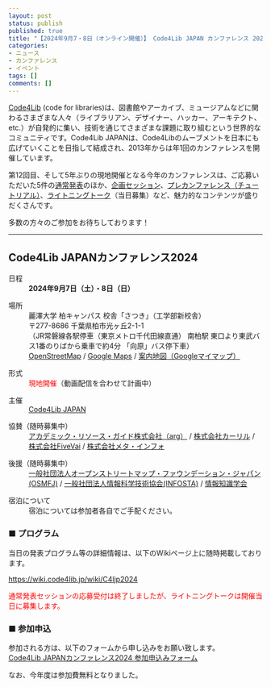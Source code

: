 ```yaml
---
layout: post
status: publish
published: true
title: "【2024年9月7・8日（オンライン開催）】 Code4Lib JAPAN カンファレンス 2024 参加者募集"
categories:
- ニュース
- カンファレンス
- イベント
tags: []
comments: []
---
```

[Code4Lib](https://code4lib.org/) (code for libraries)は、図書館やアーカイブ、ミュージアムなどに関わるさまざまな人々（ライブラリアン、デザイナー、ハッカー、アーキテクト、etc.）が自発的に集い、技術を通じてさまざまな課題に取り組むという世界的なコミュニティです。Code4Lib JAPANは、Code4Libのムーブメントを日本にも広げていくことを目指して結成され、2013年からは年1回のカンファレンスを開催しています。

第12回目、そして5年ぶりの現地開催となる今年のカンファレンスは、ご応募いただいた5件の[通常発表](https://wiki.code4lib.jp/wiki/C4ljp2024/presentation#%E9%80%9A%E5%B8%B8%E7%99%BA%E8%A1%A8%E3%82%BB%E3%83%83%E3%82%B7%E3%83%A7%E3%83%B3)のほか、[企画セッション](https://wiki.code4lib.jp/wiki/C4ljp2024/presentation#%E4%BC%81%E7%94%BB%E3%82%BB%E3%83%83%E3%82%B7%E3%83%A7%E3%83%B3)、[プレカンファレンス（チュートリアル）](https://wiki.code4lib.jp/wiki/C4ljp2024/preconference)、[ライトニングトーク](https://wiki.code4lib.jp/wiki/C4ljp2024/presentation#%E3%83%A9%E3%82%A4%E3%83%88%E3%83%8B%E3%83%B3%E3%82%B0%E3%83%88%E3%83%BC%E3%82%AF)（当日募集）など、魅力的なコンテンツが盛りだくさんです。

多数の方々のご参加をお待ちしております！

***

## Code4Lib JAPANカンファレンス2024

<dl><dt>日程</dt>
<dd><b>2024年9月7日（土）・8日（日）</b></dd></dl>
<dl><dt>場所</dt>
<dd>麗澤大学 柏キャンパス 校舎「さつき」（工学部新校舎）</dd>
<dd>〒277-8686 千葉県柏市光ヶ丘2-1-1</dd>
<dd>（JR常磐線各駅停車（東京メトロ千代田線直通） 南柏駅 東口より東武バス1番のりばから乗車で約4分 「向原」バス停下車）</dd>
<dd><a rel="nofollow" class="external text" href="https://www.openstreetmap.org/directions?engine=fossgis_osrm_car&amp;route=35.8444%2C139.9543%3B35.8340%2C139.9560#map=16/35.8394/139.9552">OpenStreetMap</a> / <a rel="nofollow" class="external text" href="https://www.google.co.jp/maps/place/%E3%80%92277-0065+%E5%8D%83%E8%91%89%E7%9C%8C%E6%9F%8F%E5%B8%82%E5%85%89%E3%82%B1%E4%B8%98%EF%BC%92%E4%B8%81%E7%9B%AE%EF%BC%91%E2%88%92%EF%BC%91/@35.8338234,139.9540598,16.78z/data=!4m6!3m5!1s0x6018834aeaa0e269:0x34864c1baedc5c23!8m2!3d35.8341673!4d139.9558512!16s%2Fg%2F11d_41446v?hl=ja&amp;entry=ttu">Google Maps</a> / <a rel="nofollow" class="external text" href="https://www.google.com/maps/d/edit?mid=1OEEQV0wK8wOG4DLlddTdFGa0qXvkbaA&amp;usp=sharing">案内地図（Googleマイマップ）</a></dd></dl>
<dl><dt>形式</dt>
<dd><font color="red">現地開催</font>（動画配信を合わせて計画中）</dd></dl>
<dl><dt>主催</dt>
<dd><a rel="nofollow" class="external text" href="https://www.code4lib.jp/">Code4Lib JAPAN</a></dd></dl>
<dl><dt>協賛（随時募集中）</dt>
<dd><a rel="nofollow" class="external text" href="https://arg-corp.jp/">アカデミック・リソース・ガイド株式会社（arg）</a> / <a rel="nofollow" class="external text" href="https://calil.jp/">株式会社カーリル</a> / <a rel="nofollow" class="external text" href="https://five-vai.com/">株式会社FiveVai</a> / <a rel="nofollow" class="external text" href="https://www.meta-info.co.jp/">株式会社メタ・インフォ</a></dd></dl>
<dl><dt>後援（随時募集中）</dt>
<dd><a rel="nofollow" class="external text" href="https://www.osmf.jp/">一般社団法人オープンストリートマップ・ファウンデーション・ジャパン(OSMFJ)</a> / <a rel="nofollow" class="external text" href="https://www.infosta.or.jp/">一般社団法人情報科学技術協会(INFOSTA)</a> / <a rel="nofollow" class="external text" href="http://www.jsik.jp/">情報知識学会</a></dd></dl>
<dl><dt>宿泊について</dt>
<dd>宿泊については参加者各自でご手配ください。</dd></dl>

### ■ プログラム

当日の発表プログラム等の詳細情報は、以下のWikiページ上に随時掲載しております。

<a href="https://wiki.code4lib.jp/wiki/C4ljp2024">https://wiki.code4lib.jp/wiki/C4ljp2024</a>

<span style="color: red">通常発表セッションの応募受付は終了しましたが、ライトニングトークは開催当日に募集します。</span>

### ■ 参加申込

参加される方は、以下のフォームから申し込みをお願い致します。<br>
<a href="/2024/08/conference-participation-form/" style="border-radius: 5px;">Code4Lib JAPANカンファレンス2024 参加申込みフォーム</a>

なお、今年度は参加費無料となりました。
